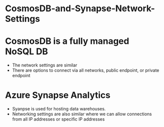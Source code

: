 # CosmosDB-and-Synapse-Network-Settings

# CosmosDB is a fully managed NoSQL DB 
- The network settings are similar
- There are options to connect via all networks, public endpoint, or private endpoint



# Azure Synapse Analytics 
- Syanpse is used for hosting data warehouses.
- Networking settings are also similar where we can allow connections from all IP addresses or specific IP addresses
